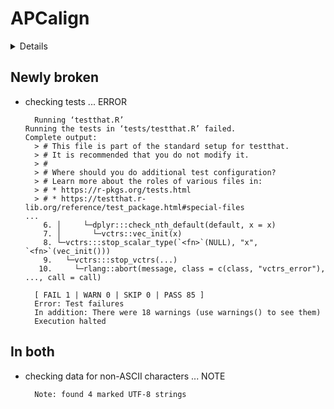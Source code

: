 # APCalign

<details>

* Version: 0.1.3
* GitHub: https://github.com/traitecoevo/APCalign
* Source code: https://github.com/cran/APCalign
* Date/Publication: 2023-11-16 22:43:53 UTC
* Number of recursive dependencies: 97

Run `revdepcheck::cloud_details(, "APCalign")` for more info

</details>

## Newly broken

*   checking tests ... ERROR
    ```
      Running ‘testthat.R’
    Running the tests in ‘tests/testthat.R’ failed.
    Complete output:
      > # This file is part of the standard setup for testthat.
      > # It is recommended that you do not modify it.
      > #
      > # Where should you do additional test configuration?
      > # Learn more about the roles of various files in:
      > # * https://r-pkgs.org/tests.html
      > # * https://testthat.r-lib.org/reference/test_package.html#special-files
    ...
        6. │     └─dplyr:::check_nth_default(default, x = x)
        7. │       └─vctrs::vec_init(x)
        8. └─vctrs:::stop_scalar_type(`<fn>`(NULL), "x", `<fn>`(vec_init()))
        9.   └─vctrs:::stop_vctrs(...)
       10.     └─rlang::abort(message, class = c(class, "vctrs_error"), ..., call = call)
      
      [ FAIL 1 | WARN 0 | SKIP 0 | PASS 85 ]
      Error: Test failures
      In addition: There were 18 warnings (use warnings() to see them)
      Execution halted
    ```

## In both

*   checking data for non-ASCII characters ... NOTE
    ```
      Note: found 4 marked UTF-8 strings
    ```

